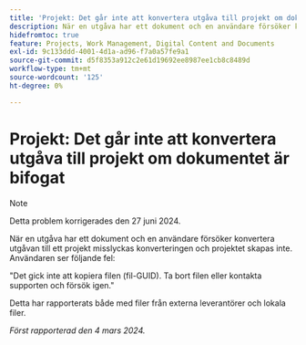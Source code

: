 ```yaml
---
title: 'Projekt: Det går inte att konvertera utgåva till projekt om dokumentet är bifogat'
description: När en utgåva har ett dokument och en användare försöker konvertera utgåvan till ett projekt misslyckas konverteringen och projektet skapas inte. Användaren ser ett fel.
hidefromtoc: true
feature: Projects, Work Management, Digital Content and Documents
exl-id: 9c133ddd-4001-4d1a-ad96-f7a0a57fe9a1
source-git-commit: d5f8353a912c2e61d19692ee8987ee1cb8c8489d
workflow-type: tm+mt
source-wordcount: '125'
ht-degree: 0%

---
```


# Projekt: Det går inte att konvertera utgåva till projekt om dokumentet är bifogat

>[!NOTE]
>
>Detta problem korrigerades den 27 juni 2024.


När en utgåva har ett dokument och en användare försöker konvertera utgåvan till ett projekt misslyckas konverteringen och projektet skapas inte. Användaren ser följande fel:

&quot;Det gick inte att kopiera filen (fil-GUID). Ta bort filen eller kontakta supporten och försök igen.&quot;

Detta har rapporterats både med filer från externa leverantörer och lokala filer.

_Först rapporterad den 4 mars 2024._

